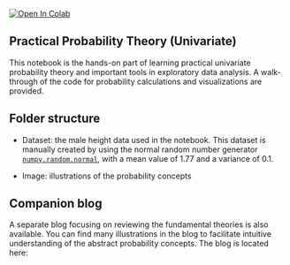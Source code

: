 [![Open In Colab](https://colab.research.google.com/assets/colab-badge.svg)](https://colab.research.google.com/github/ShuaiGuo16/Univariate_probability_theory/blob/master/Univariate_Probability_Theory.ipynb)

## Practical Probability Theory (Univariate)

This notebook is the hands-on part of learning practical univariate probability theory and important tools in exploratory data analysis. A walk-through of the code for probability calculations and visualizations are provided.

## Folder structure

- Dataset: the male height data used in the notebook. This dataset is manually created by using the normal random number generator [`numpy.random.normal`](https://numpy.org/doc/stable/reference/random/generated/numpy.random.normal.html), with a mean value of 1.77 and a variance of 0.1.

- Image: illustrations of the probability concepts

## Companion blog

A separate blog focusing on reviewing the fundamental theories is also available. You can find many illustrations in the blog to facilitate intuitive understanding of the abstract probability concepts. The blog is located here:
